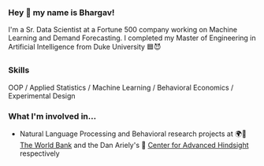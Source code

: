 ### Hey 👋 my name is Bhargav!

I'm a Sr. Data Scientist at a Fortune 500 company working on Machine Learning and Demand Forecasting. I completed my Master of Engineering in Artificial Intelligence from Duke University 🟦😈

### Skills
OOP / Applied Statistics / Machine Learning / Behavioral Economics / Experimental Design

### What I'm involved in...

- Natural Language Processing and Behavioral research projects at 🌍🏦 [The World Bank](http://users.nber.org/~dlchen/papers/SouthAsiaRegion_60min.pdf) and the Dan Ariely's 👥 [Center for Advanced Hindsight](https://advanced-hindsight.com/government-research/) respectively
